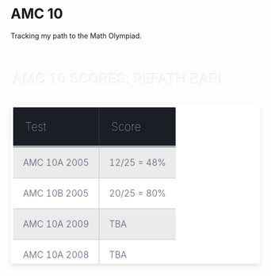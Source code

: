 # AMC 10
Tracking my path to the Math Olympiad. 


<div class="table-title">
<h3><b>AMC 10 Scores</b>: Refath Bari</h3>
</div>
<table class="table-fill">
<thead>
<tr>
<th class="text-left">Test</th>
<th class="text-left">Score</th>
</tr>
</thead>
<tbody class="table-hover">
<tr>
<td class="text-left">AMC 10A 2005</td>
<td class="text-left">12/25 = 48%</td>
</tr>
<tr>
<td class="text-left">AMC 10B 2005</td>
<td class="text-left">20/25 = 80%</td>
</tr>
<tr>
<td class="text-left">AMC 10A 2009</td>
<td class="text-left">TBA</td>
</tr>
<tr>
<td class="text-left">AMC 10A 2008</td>
<td class="text-left">TBA</td>
</tr>
<tr>
<td class="text-left">AMC 10A 2007</td>
<td class="text-left">TBA</td>
</tr>
</tbody>
</table>
  <br>  <br>  <br>  <br>
   <div class = "gruph"> <canvas id="chartJSContainer"  width="20" height="10"></canvas>   <div class = "gruph">
<script>var options = {
  type: 'line',
  data: {
    labels: ["AMC 10A 2005", "AMC 10B 2005"],
    datasets: [
	    
			{
				label: 'Score',
				data: [48, 80],
				borderWidth: 3 
			}
		]
  },
  options: {
  	scales: {
    	yAxes: [{
        ticks: {
					reverse: false
        }
      }]
    }
  }
}

var ctx = document.getElementById('chartJSContainer').getContext('2d');
new Chart(ctx, options);
Chart.defaults.global.defaultFontColor = "#fff";

</script>

<style>
  div.table-title {
   display: block;
  margin: auto;
  max-width: 600px;
  padding:5px;
  width: 100%;
}

.table-title h3 {
   color: #fafafa;
   font-size: 30px;
   font-weight: 400;
   font-style:normal;
   font-family: "Roboto", helvetica, arial, sans-serif;
   text-shadow: -1px -1px 1px rgba(0, 0, 0, 0.1);
   text-transform:uppercase;
}


/*** Table Styles **/

.table-fill {
  background: white;
  border-radius:3px;
  border-collapse: collapse;
  height: 320px;
  margin: auto;
  max-width: 600px;
  padding:5px;
  width: 100%;
  box-shadow: 0 5px 10px rgba(0, 0, 0, 0.1);
  animation: float 5s infinite;
}
 
th {
  color:#D5DDE5;;
  background:#1b1e24;
  border-bottom:4px solid #9ea7af;
  border-right: 1px solid #343a45;
  font-size:23px;
  font-weight: 100;
  padding:24px;
  text-align:left;
  text-shadow: 0 1px 1px rgba(0, 0, 0, 0.1);
  vertical-align:middle;
}

th:first-child {
  border-top-left-radius:3px;
}
 
th:last-child {
  border-top-right-radius:3px;
  border-right:none;
}
  
tr {
  border-top: 1px solid #C1C3D1;
  border-bottom-: 1px solid #C1C3D1;
  color:#666B85;
  font-size:16px;
  font-weight:normal;
  text-shadow: 0 1px 1px rgba(256, 256, 256, 0.1);
}
 
tr:hover td {
  background:#4E5066;
  color:#FFFFFF;
  border-top: 1px solid #22262e;
  border-bottom: 1px solid #22262e;
}
 
tr:first-child {
  border-top:none;
}

tr:last-child {
  border-bottom:none;
}
 
tr:nth-child(odd) td {
  background:#EBEBEB;
}
 
tr:nth-child(odd):hover td {
  background:#4E5066;
}

tr:last-child td:first-child {
  border-bottom-left-radius:3px;
}
 
tr:last-child td:last-child {
  border-bottom-right-radius:3px;
}
 
td {
  background:#FFFFFF;
  padding:20px;
  text-align:left;
  vertical-align:middle;
  font-weight:300;
  font-size:18px;
  text-shadow: -1px -1px 1px rgba(0, 0, 0, 0.1);
  border-right: 1px solid #C1C3D1;
}

td:last-child {
  border-right: 0px;
}

th.text-left {
  text-align: left;
}

th.text-center {
  text-align: center;
}

th.text-right {
  text-align: right;
}

td.text-left {
  text-align: left;
}

td.text-center {
  text-align: center;
}

td.text-right {
  text-align: right;
}</style>

